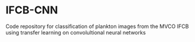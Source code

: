# IFCB-CNN
Code repository for classification of plankton images from the MVCO IFCB using transfer learning on convolultional neural networks
